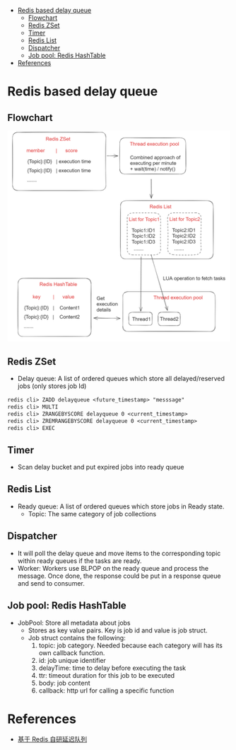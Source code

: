 - [Redis based delay queue](#redis-based-delay-queue)
  - [Flowchart](#flowchart)
  - [Redis ZSet](#redis-zset)
  - [Timer](#timer)
  - [Redis List](#redis-list)
  - [Dispatcher](#dispatcher)
  - [Job pool: Redis HashTable](#job-pool-redis-hashtable)
- [References](#references)

# Redis based delay queue

## Flowchart

![Delay Queue Components](../.gitbook/assets/customized_delay_redis_flowchart.png)

## Redis ZSet
* Delay queue: A list of ordered queues which store all delayed/reserved jobs (only stores job Id)

```
redis cli> ZADD delayqueue <future_timestamp> "messsage"
redis cli> MULTI
redis cli> ZRANGEBYSCORE delayqueue 0 <current_timestamp>
redis cli> ZREMRANGEBYSCORE delayqueue 0 <current_timestamp>
redis cli> EXEC
```

## Timer
* Scan delay bucket and put expired jobs into ready queue

## Redis List 
* Ready queue: A list of ordered queues which store jobs in Ready state.
  * Topic: The same category of job collections

## Dispatcher
* It will poll the delay queue and move items to the corresponding topic within ready queues if the tasks are ready. 
* Worker: Workers use BLPOP on the ready queue and process the message. Once done, the response could be put in a response queue and send to consumer. 

## Job pool: Redis HashTable

* JobPool: Store all metadata about jobs
  * Stores as key value pairs. Key is job id and value is job struct. 
  * Job struct contains the following:
    1. topic: job category. Needed because each category will has its own callback function. 
    2. id: job unique identifier
    3. delayTime: time to delay before executing the task
    4. ttr: timeout duration for this job to be executed
    5. body: job content
    6. callback: http url for calling a specific function

# References
* [基于 Redis 自研延迟队列](https://hacpai.com/article/1565796946371)
